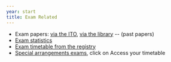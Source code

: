 ```yaml
---
year: start
title: Exam Related
---
```


- Exam papers: [via the ITO](http://www.inf.ed.ac.uk/teaching/exam_papers/), [via the library](http://www.exampapers.lib.ed.ac.uk.ezproxy.webfeat.lib.ed.ac.uk/Informatics0405.shtml) -- (past papers)
- [Exam statistics](http://www.inf.ed.ac.uk/student-services/teaching-organisation/taught-course-information/course-statistics/summary)
- [Exam timetable from the registry](http://www.scripts.sasg.ed.ac.uk/registry/examinations/index.cfm)
- [Special arrangements exams](https://www.ed.ac.uk/student-administration/exams/special-arrangements-exams), click on Access your timetable
